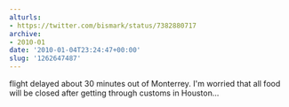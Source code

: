 ```yaml
---
alturls:
- https://twitter.com/bismark/status/7382880717
archive:
- 2010-01
date: '2010-01-04T23:24:47+00:00'
slug: '1262647487'
---
```


flight delayed about 30 minutes out of Monterrey. I'm worried that all food will be closed after getting through customs  in Houston...

